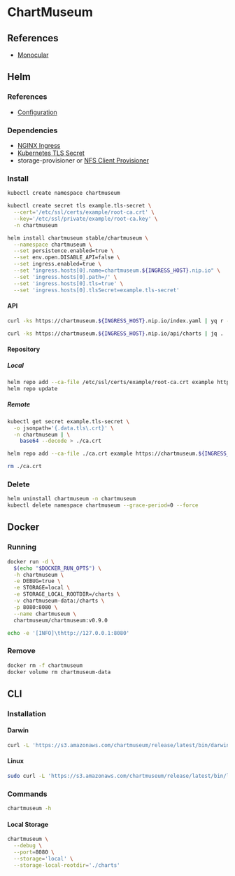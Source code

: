 # ChartMuseum

## References

- [Monocular](/monocular.md)

## Helm

### References

- [Configuration](https://github.com/helm/charts/tree/master/stable/chartmuseum#configuration)

### Dependencies

- [NGINX Ingress](/nginx-ingress.md)
- [Kubernetes TLS Secret](/k8s-tls-secret.md)
- storage-provisioner or [NFS Client Provisioner](/nfs-client-provisioner.md)

### Install

```sh
kubectl create namespace chartmuseum
```

```sh
kubectl create secret tls example.tls-secret \
  --cert='/etc/ssl/certs/example/root-ca.crt' \
  --key='/etc/ssl/private/example/root-ca.key' \
  -n chartmuseum
```

```sh
helm install chartmuseum stable/chartmuseum \
  --namespace chartmuseum \
  --set persistence.enabled=true \
  --set env.open.DISABLE_API=false \
  --set ingress.enabled=true \
  --set "ingress.hosts[0].name=chartmuseum.${INGRESS_HOST}.nip.io" \
  --set 'ingress.hosts[0].path=/' \
  --set 'ingress.hosts[0].tls=true' \
  --set 'ingress.hosts[0].tlsSecret=example.tls-secret'
```

#### API

```sh
curl -ks https://chartmuseum.${INGRESS_HOST}.nip.io/index.yaml | yq r -
```

```sh
curl -ks https://chartmuseum.${INGRESS_HOST}.nip.io/api/charts | jq .
```

#### Repository

##### Local

```sh
helm repo add --ca-file /etc/ssl/certs/example/root-ca.crt example https://chartmuseum.${INGRESS_HOST}.nip.io
helm repo update
```

##### Remote

```sh
kubectl get secret example.tls-secret \
  -o jsonpath='{.data.tls\.crt}' \
  -n chartmuseum | \
    base64 --decode > ./ca.crt
```

```sh
helm repo add --ca-file ./ca.crt example https://chartmuseum.${INGRESS_HOST}.nip.io
```

```sh
rm ./ca.crt
```

### Delete

```sh
helm uninstall chartmuseum -n chartmuseum
kubectl delete namespace chartmuseum --grace-period=0 --force
```

## Docker

### Running

```sh
docker run -d \
  $(echo "$DOCKER_RUN_OPTS") \
  -h chartmuseum \
  -e DEBUG=true \
  -e STORAGE=local \
  -e STORAGE_LOCAL_ROOTDIR=/charts \
  -v chartmuseum-data:/charts \
  -p 8080:8080 \
  --name chartmuseum \
  chartmuseum/chartmuseum:v0.9.0
```

```sh
echo -e '[INFO]\thttp://127.0.0.1:8080'
```

### Remove

```sh
docker rm -f chartmuseum
docker volume rm chartmuseum-data
```

## CLI

### Installation

#### Darwin

```sh
curl -L 'https://s3.amazonaws.com/chartmuseum/release/latest/bin/darwin/amd64/chartmuseum' -o /usr/local/bin/chartmuseum && chmod +x /usr/local/bin/chartmuseum
```

#### Linux

```sh
sudo curl -L 'https://s3.amazonaws.com/chartmuseum/release/latest/bin/linux/amd64/chartmuseum' -o /usr/local/bin/chartmuseum && sudo chmod +x /usr/local/bin/chartmuseum
```

### Commands

```sh
chartmuseum -h
```

#### Local Storage

```sh
chartmuseum \
  --debug \
  --port=8080 \
  --storage='local' \
  --storage-local-rootdir='./charts'
```
